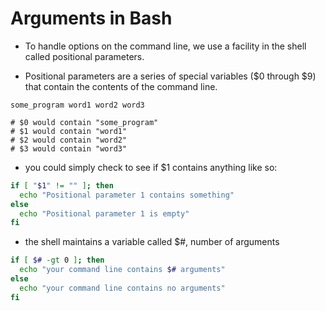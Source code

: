 # Arguments in Bash

- To handle options on the command line, we use a facility in the shell called positional parameters.

- Positional parameters are a series of special variables ($0 through $9) that contain the contents of the command line.

```shell
some_program word1 word2 word3

# $0 would contain "some_program"
# $1 would contain "word1"
# $2 would contain "word2"
# $3 would contain "word3"

```

- you could simply check to see if $1 contains anything like so:

```bash
if [ "$1" != "" ]; then
  echo "Positional parameter 1 contains something"
else
  echo "Positional parameter 1 is empty"
fi
```

- the shell maintains a variable called $#, number of arguments

```bash
if [ $# -gt 0 ]; then
  echo "your command line contains $# arguments"
else
  echo "your command line contains no arguments"
fi
```
